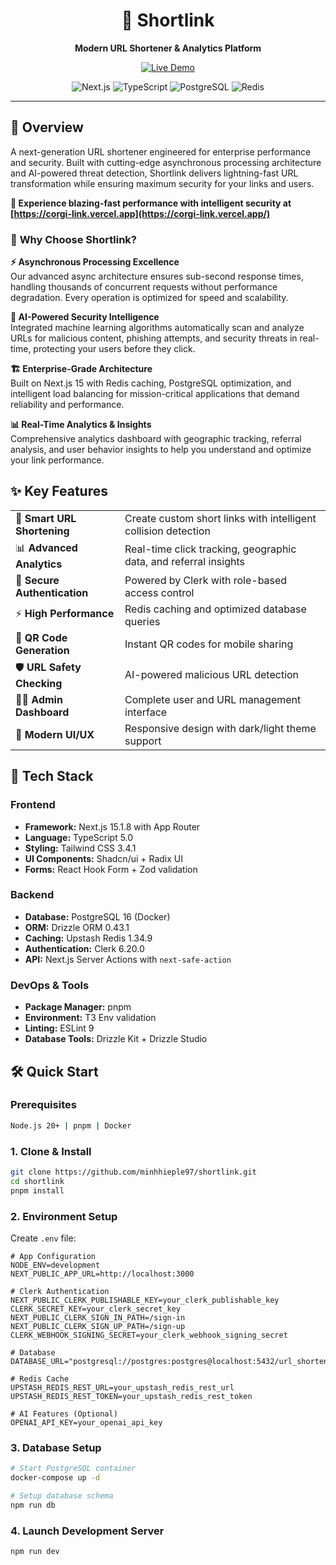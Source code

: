 <div align="center">
  <h1>🔗 Shortlink</h1>
  <p><strong>Modern URL Shortener & Analytics Platform</strong></p>
  
  <p>
    <a href="https://corgi-link.vercel.app/" target="_blank">
      <img src="https://img.shields.io/badge/🌐_Live_Demo-Visit_App-blue?style=for-the-badge" alt="Live Demo" />
    </a>
  </p>
  
  <p>
    <img src="https://img.shields.io/badge/Next.js-15.1.8-black?style=for-the-badge&logo=next.js" alt="Next.js" />
    <img src="https://img.shields.io/badge/TypeScript-5.0-blue?style=for-the-badge&logo=typescript" alt="TypeScript" />
    <img src="https://img.shields.io/badge/PostgreSQL-16-blue?style=for-the-badge&logo=postgresql" alt="PostgreSQL" />
    <img src="https://img.shields.io/badge/Redis-Upstash-red?style=for-the-badge&logo=redis" alt="Redis" />
  </p>
</div>

---

## 🌟 Overview

A next-generation URL shortener engineered for enterprise performance and security. Built with cutting-edge asynchronous processing architecture and AI-powered threat detection, Shortlink delivers lightning-fast URL transformation while ensuring maximum security for your links and users.

**🚀 Experience blazing-fast performance with intelligent security at [https://corgi-link.vercel.app](https://corgi-link.vercel.app/)**

### 🎯 **Why Choose Shortlink?**

**⚡ Asynchronous Processing Excellence**  
Our advanced async architecture ensures sub-second response times, handling thousands of concurrent requests without performance degradation. Every operation is optimized for speed and scalability.

**🤖 AI-Powered Security Intelligence**  
Integrated machine learning algorithms automatically scan and analyze URLs for malicious content, phishing attempts, and security threats in real-time, protecting your users before they click.

**🏗️ Enterprise-Grade Architecture**  
Built on Next.js 15 with Redis caching, PostgreSQL optimization, and intelligent load balancing for mission-critical applications that demand reliability and performance.

**📊 Real-Time Analytics & Insights**  
Comprehensive analytics dashboard with geographic tracking, referral analysis, and user behavior insights to help you understand and optimize your link performance.

## ✨ Key Features

<table>
  <tr>
    <td>🔗 <strong>Smart URL Shortening</strong></td>
    <td>Create custom short links with intelligent collision detection</td>
  </tr>
  <tr>
    <td>📊 <strong>Advanced Analytics</strong></td>
    <td>Real-time click tracking, geographic data, and referral insights</td>
  </tr>
  <tr>
    <td>🔐 <strong>Secure Authentication</strong></td>
    <td>Powered by Clerk with role-based access control</td>
  </tr>
  <tr>
    <td>⚡ <strong>High Performance</strong></td>
    <td>Redis caching and optimized database queries</td>
  </tr>
  <tr>
    <td>📱 <strong>QR Code Generation</strong></td>
    <td>Instant QR codes for mobile sharing</td>
  </tr>
  <tr>
    <td>🛡️ <strong>URL Safety Checking</strong></td>
    <td>AI-powered malicious URL detection</td>
  </tr>
  <tr>
    <td>👨‍💼 <strong>Admin Dashboard</strong></td>
    <td>Complete user and URL management interface</td>
  </tr>
  <tr>
    <td>🎨 <strong>Modern UI/UX</strong></td>
    <td>Responsive design with dark/light theme support</td>
  </tr>
</table>

## 🚀 Tech Stack

### **Frontend**
- **Framework:** Next.js 15.1.8 with App Router
- **Language:** TypeScript 5.0
- **Styling:** Tailwind CSS 3.4.1
- **UI Components:** Shadcn/ui + Radix UI
- **Forms:** React Hook Form + Zod validation

### **Backend**
- **Database:** PostgreSQL 16 (Docker)
- **ORM:** Drizzle ORM 0.43.1
- **Caching:** Upstash Redis 1.34.9
- **Authentication:** Clerk 6.20.0
- **API:** Next.js Server Actions with `next-safe-action`

### **DevOps & Tools**
- **Package Manager:** pnpm
- **Environment:** T3 Env validation
- **Linting:** ESLint 9
- **Database Tools:** Drizzle Kit + Drizzle Studio

## 🛠️ Quick Start

### Prerequisites
```bash
Node.js 20+ | pnpm | Docker
```

### 1. Clone & Install
```bash
git clone https://github.com/minhhieple97/shortlink.git
cd shortlink
pnpm install
```

### 2. Environment Setup
Create `.env` file:
```env
# App Configuration
NODE_ENV=development
NEXT_PUBLIC_APP_URL=http://localhost:3000

# Clerk Authentication
NEXT_PUBLIC_CLERK_PUBLISHABLE_KEY=your_clerk_publishable_key
CLERK_SECRET_KEY=your_clerk_secret_key
NEXT_PUBLIC_CLERK_SIGN_IN_PATH=/sign-in
NEXT_PUBLIC_CLERK_SIGN_UP_PATH=/sign-up
CLERK_WEBHOOK_SIGNING_SECRET=your_clerk_webhook_signing_secret

# Database
DATABASE_URL="postgresql://postgres:postgres@localhost:5432/url_shortener_db"

# Redis Cache
UPSTASH_REDIS_REST_URL=your_upstash_redis_rest_url
UPSTASH_REDIS_REST_TOKEN=your_upstash_redis_rest_token

# AI Features (Optional)
OPENAI_API_KEY=your_openai_api_key
```

### 3. Database Setup
```bash
# Start PostgreSQL container
docker-compose up -d

# Setup database schema
npm run db
```

### 4. Launch Development Server
```bash
npm run dev
```